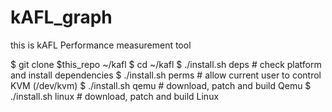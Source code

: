 # kAFL_graph
this is kAFL Performance measurement tool

$ git clone $this_repo ~/kafl
$ cd ~/kafl
$ ./install.sh deps     # check platform and install dependencies
$ ./install.sh perms    # allow current user to control KVM (/dev/kvm)
$ ./install.sh qemu     # download, patch and build Qemu
$ ./install.sh linux    # download, patch and build Linux
